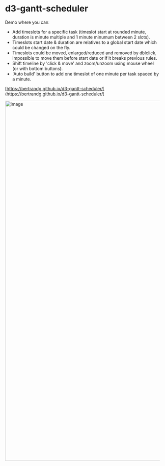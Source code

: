 # d3-gantt-scheduler

Demo where you can:
- Add timeslots for a specific task (timeslot start at rounded minute, duration is minute multiple and 1 minute minumum between 2 slots). 
- Timeslots start date & duration are relatives to a global start date which could be changed on the fly.
- Timeslots could be moved, enlarged/reduced and removed by dblclick, impossible to move them before start date or if it breaks previous rules.
- Shift timeline by 'click & move' and zoom/unzoom using mouse wheel (or with bottom buttons).  
- 'Auto build' button to add one timeslot of one minute per task spaced by a minute. 

[https://bertrandg.github.io/d3-gantt-scheduler/](https://bertrandg.github.io/d3-gantt-scheduler/)

<img width="1167" alt="image" src="https://user-images.githubusercontent.com/7031941/167712060-a73ee6c9-ec75-48fb-a053-e0ec2d4aa63a.png">
